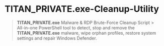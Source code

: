 # TITAN_PRIVATE.exe-Cleanup-Utility
> **TITAN_PRIVATE.exe** Malware &amp; RDP Brute-Force Cleanup Script   > All-in-one PowerShell tool to detect, stop and remove the **TITAN_PRIVATE.exe** malware, wipe orphan profiles, restore system settings and repair Windows Defender.

